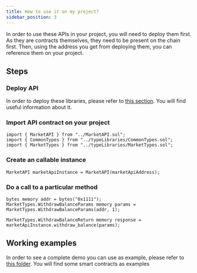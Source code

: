 ```yaml
---
title: How to use it on my project?
sidebar_position: 3
---
```


In order to use these APIs in your project, you will need to deploy them first. As they are contracts themselves, they need to be present on the chain first. Then, using the address you get from deploying them,
you can reference them on your project. 

## Steps

### Deploy API

In order to deploy these libraries, please refer to [this section](./deploy-it.md). You will find useful information about it. 

### Import API contract on your project 

```solidity
import { MarketAPI } from "../MarketAPI.sol";
import { CommonTypes } from "../typeLibraries/CommonTypes.sol";
import { MarketTypes } from "../typeLibraries/MarketTypes.sol";
```

### Create an callable instance 
```solidity
MarketAPI marketApiInstance = MarketAPI(marketApiAddress);
```

### Do a call to a particular method

```solidity
bytes memory addr = bytes("0x1111");
MarketTypes.WithdrawBalanceParams memory params = MarketTypes.WithdrawBalanceParams(addr, 1);

MarketTypes.WithdrawBalanceReturn memory response = marketApiInstance.withdraw_balance(params);
```

## Working examples
In order to see a complete demo you can use as example, please refer to [this folder](../contracts/testContracts). You will find some smart contracts as examples
